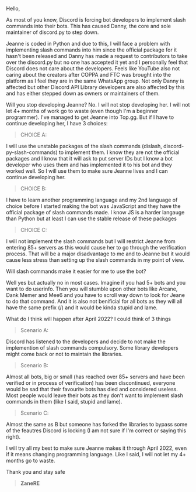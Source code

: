 Hello,

As most of you know, Discord is forcing bot developers to implement slash commands into their bots. This has caused Danny, the core and sole maintainer of discord.py to step down.

Jeanne is coded in Python and due to this, I will face a problem with implementing slash commands into him since the official package for it hasn't been released and Danny has made a request to contributors to take over the discord.py but no one has accepted it yet and I personally feel that Discord does not care about the developers. Feels like YouTube also not caring about the creators after COPPA and FTC was brought into the platform as I feel they are in the same WhatsApp group. Not only Danny is affected but other Discord API Library developers are also affected by this and has either stepped down as owners or maintainers of them.

Will you stop developing Jeanne?
No. I will not stop developing her. I will not let 4+ months of work go to waste (even though I'm a beginner programmer). I've managed to get Jeanne into Top.gg. But if I have to continue developing her, I have 3 choices:

>CHOICE A:

I will use the unstable packages of the slash commands (dislash, discord-py-slash-commands) to implement them. I know they are not the official packages and I know that it will ask to put server IDs but I know a bot developer who uses them and has implemented it to his bot and they worked well. So I will use them to make sure Jeanne lives and I can continue developing her.

>CHOICE B:

I have to learn another programming language and my 2nd language of choice before I started making the bot was JavaScript and they have the official package of slash commands made. I know JS is a harder langauge than Python but at least I can use the stable release of these packages

>CHOICE C:

I will not implement the slash commands but I will restrict Jeanne from entering 85+ servers as this would cause her to go through the verification process. That will be a major disadvantage to me and to Jeanne but it would cause less stress than setting up the slash commands in my point of view.

Will slash commands make it easier for me to use the bot?

Well yes but actually no in most cases. Imagine if you had 5+ bots and you want to do userinfo. Then you will stumble upon other bots like Arcane, Dank Memer and Mee6 and you have to scroll way down to look for Jeane to do that command. And it is also not benificial for all bots as they will all have the same prefix (/) and it would be kinda stupid and lame.

What do I think will happen after April 2022?
I could think of 3 things

>Scenario A:

Discord has listened to the developers and decide to not make the implemention of slash commands compulsory. Some library developers might come back or not to maintain the libraries.

>Scenario B:

Almost all bots, big or small (has reached over 85+ servers and have been verified or in process of verification) has been discontinued, everyone would be sad that their favourite bots has died and considered useless. Most people would leave their bots as they don't want to implement slash commands in them (like I said, stupid and lame).

>Scenario C:

Almost the same as B but someone has forked the libraries to bypass some of the feautres Discord is locking (I am not sure if I'm correct or saying this right).

I will try all my best to make sure Jeanne makes it through April 2022, even if it means changing programming language. Like I said, I will not let my 4+ months go to waste.

Thank you and stay safe

>**ZaneRE**
